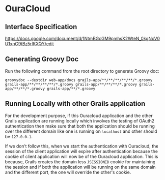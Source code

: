 # OuraCloud

## Interface Specification

https://docs.google.com/document/d/1NtmBGcGM9pmhsX2WteN_0kgNoV0U1xnG9tBz5rIKXQY/edit

## Generating Groovy Doc

Run the following command from the root directory to generate Groovy doc:

```
groovydoc --destdir web-app/docs grails-app/**/**/**/**/**/*.groovy grails-app/**/**/**/**/*.groovy grails-app/**/**/**/*.groovy grails-app/**/**/*.groovy grails-app/**/*.groovy
```

## Running Locally with other Grails application

For the development purpose, if this Ouracloud application and the other Grails application are running locally which
involves the testing of OAuth2 authentication then make sure that both the application should be running over the 
different domain like one is running on `localhost` and other should be `127.0.0.1`.

If we don't follow this, when we start the authentication with Ouracloud, the session of the client application will 
expire after authentication because the cookie of client application will now be of the Ouracloud application. 
This is because, Grails creates the domain less `JSESSIONID` cookie for maintaining the session and if both the 
application will be running on the same domain and the different port, the one will override the other's cookie. 